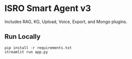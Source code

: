# ISRO Smart Agent v3

Includes RAG, KG, Upload, Voice, Export, and Mongo plugins.

## Run Locally
```
pip install -r requirements.txt
streamlit run app.py
```
